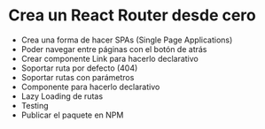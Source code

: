 # Crea un React Router desde cero

- Crea una forma de hacer SPAs (Single Page Applications)
- Poder navegar entre páginas con el botón de atrás
- Crear componente Link para hacerlo declarativo
- Soportar ruta por defecto (404)
- Soportar rutas con parámetros
- Componente <Route /> para hacerlo declarativo
- Lazy Loading de rutas
- Testing
- Publicar el paquete en NPM